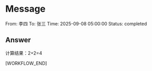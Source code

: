 # Message

From: 李四
To: 张三
Time: 2025-09-08 05:00:00
Status: completed

## Answer
计算结果：2+2=4

[WORKFLOW_END]
